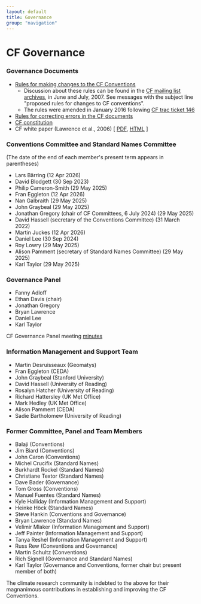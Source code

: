 ```yaml
---
layout: default
title: Governance
group: "navigation"
---
```


# CF Governance

### Governance Documents

* [Rules for making changes to the CF Conventions][rules]
  * Discussion about these rules can be found in the [CF mailing list archives][mail], in June and July, 2007. See messages with the subject line "proposed rules for changes to CF conventions".
  * The rules were amended in January 2016 following [CF trac ticket 146][ticket146]
* [Rules for correcting errors in the CF documents][errors]
* [CF constitution](./constitution.md)
* CF white paper (Lawrence et al., 2006)  \[ [PDF][pdf], [HTML][html] \]
 
### Conventions Committee and Standard Names Committee

(The date of the end of each member's present term appears in parentheses)

* Lars Bärring (12 Apr 2026)
* David Blodgett (30 Sep 2023)
* Philip Cameron-Smith (29 May 2025)
* Fran Eggleton (12 Apr 2026)  
* Nan Galbraith (29 May 2025)
* John Graybeal (29 May 2025)
* Jonathan Gregory (chair of CF Committees, 6 July 2024) (29 May 2025)
* David Hassell (secretary of the Conventions Committee) (31 March 2022)
* Martin Juckes (12 Apr 2026)
* Daniel Lee (30 Sep 2024)
* Roy Lowry (29 May 2025)
* Alison Pamment (secretary of Standard Names Committee) (29 May 2025)
* Karl Taylor (29 May 2025)
 
### Governance Panel

* Fanny Adloff
* Ethan Davis (chair)
* Jonathan Gregory
* Bryan Lawrence
* Daniel Lee
* Karl Taylor

CF Governance Panel meeting [minutes](Governance/GovPanel/meeting-minutes.md)

### Information Management and Support Team

* Martin Desruisseaux (Geomatys)
* Fran Eggleton (CEDA)
* John Graybeal (Stanford University)
* David Hassell (University of Reading)
* Rosalyn Hatcher (University of Reading)
* Richard Hattersley (UK Met Office)
* Mark Hedley (UK Met Office)
* Alison Pamment (CEDA)
* Sadie Bartholomew (University of Reading)

### Former Committee, Panel and Team Members

* Balaji (Conventions)
* Jim Biard (Conventions)
* John Caron (Conventions)
* Michel Crucifix (Standard Names)
* Burkhardt Rockel (Standard Names)
* Christiane Textor (Standard Names)
* Dave Bader (Governance)
* Tom Gross (Conventions)
* Manuel Fuentes (Standard Names)
* Kyle Halliday (Information Management and Support)
* Heinke Höck (Standard Names)
* Steve Hankin (Conventions and Governance)
* Bryan Lawrence (Standard Names)
* Velimir Mlaker (Information Management and Support)
* Jeff Painter (Information Management and Support)
* Tanya Reshel (Information Management and Support)
* Russ Rew (Conventions and Governance)
* Martin Schultz (Conventions)
* Rich Signell (Governance and Standard Names)
* Karl Taylor (Governance and Conventions, former chair but present member of both)

The climate research community is indebted to the above for their magnanimous contributions in establishing and improving the CF Conventions.

[rules]: rules.md
[errors]: errors.md
[mail]: http://mailman.cgd.ucar.edu/pipermail/cf-metadata
[html]: Data/cf-documents/cf-governance/cf2_whitepaper_final.html
[pdf]:  Data/cf-documents/cf-governance/cf2_whitepaper_final.pdf
[ticket146]: http://cfconventions.org/Data/Trac-tickets/146.html
